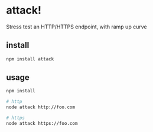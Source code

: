 # attack!

Stress test an HTTP/HTTPS endpoint, with ramp up curve

## install

```sh
npm install attack
```

## usage

```sh
npm install

# http
node attack http://foo.com

# https
node attack https://foo.com
```